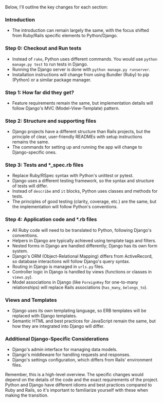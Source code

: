  Below, I'll outline the key changes for each section:

### Introduction
- The introduction can remain largely the same, with the focus shifted from Ruby/Rails specific elements to Python/Django.

### Step 0: Checkout and Run tests
- Instead of `rake`, Python uses different commands. You would use `python manage.py test` to run tests in Django.
- Running the Django server is done with `python manage.py runserver`.
- Installation instructions will change from using Bundler (Ruby) to pip (Python) or a similar package manager.

### Step 1: How far did they get?
- Feature requirements remain the same, but implementation details will follow Django's MVC (Model-View-Template) pattern.

### Step 2: Structure and supporting files
- Django projects have a different structure than Rails projects, but the principle of clear, user-friendly READMEs with setup instructions remains the same.
- The commands for setting up and running the app will change to Django-specific ones.

### Step 3: Tests and \*\_spec.rb files
- Replace Ruby/RSpec syntax with Python's unittest or pytest.
- Django uses a different testing framework, so the syntax and structure of tests will differ.
- Instead of `describe` and `it` blocks, Python uses classes and methods for tests.
- The principles of good testing (clarity, coverage, etc.) are the same, but the implementation will follow Python's conventions.

### Step 4: Application code and \*.rb files
- All Ruby code will need to be translated to Python, following Django's conventions.
- Helpers in Django are typically achieved using template tags and filters.
- Nested forms in Django are handled differently; Django has its own form system.
- Django's ORM (Object-Relational Mapping) differs from ActiveRecord, so database interactions will follow Django's query syntax.
- Routing in Django is managed in `urls.py` files.
- Controller logic in Django is handled by views (functions or classes in `views.py`).
- Model associations in Django (like `ForeignKey` for one-to-many relationships) will replace Rails associations (`has_many`, `belongs_to`).

### Views and Templates
- Django uses its own templating language, so ERB templates will be replaced with Django templates.
- Semantic HTML and best practices for JavaScript remain the same, but how they are integrated into Django will differ.

### Additional Django-Specific Considerations
- Django's admin interface for managing data models.
- Django's middleware for handling requests and responses.
- Django's settings configuration, which differs from Rails' environment files.

Remember, this is a high-level overview. The specific changes would depend on the details of the code and the exact requirements of the project. Python and Django have different idioms and best practices compared to Ruby and Rails, so it's important to familiarize yourself with these when making the transition.